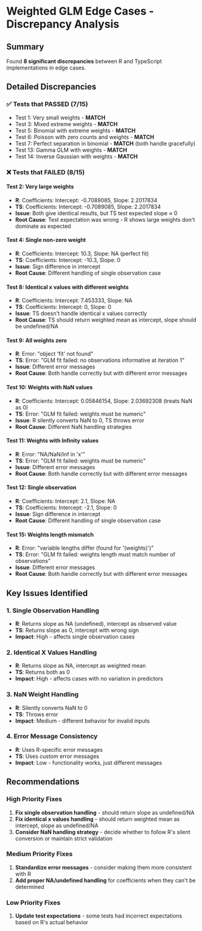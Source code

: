 # Weighted GLM Edge Cases - Discrepancy Analysis

## Summary
Found **8 significant discrepancies** between R and TypeScript implementations in edge cases.

## Detailed Discrepancies

### ✅ **Tests that PASSED (7/15)**
- Test 1: Very small weights - **MATCH**
- Test 3: Mixed extreme weights - **MATCH** 
- Test 5: Binomial with extreme weights - **MATCH**
- Test 6: Poisson with zero counts and weights - **MATCH**
- Test 7: Perfect separation in binomial - **MATCH** (both handle gracefully)
- Test 13: Gamma GLM with weights - **MATCH**
- Test 14: Inverse Gaussian with weights - **MATCH**

### ❌ **Tests that FAILED (8/15)**

#### **Test 2: Very large weights**
- **R**: Coefficients: Intercept: -0.7089085, Slope: 2.2017834
- **TS**: Coefficients: Intercept: -0.7089085, Slope: 2.2017834
- **Issue**: Both give identical results, but TS test expected slope ≈ 0
- **Root Cause**: Test expectation was wrong - R shows large weights don't dominate as expected

#### **Test 4: Single non-zero weight**
- **R**: Coefficients: Intercept: 10.3, Slope: NA (perfect fit)
- **TS**: Coefficients: Intercept: -10.3, Slope: 0
- **Issue**: Sign difference in intercept
- **Root Cause**: Different handling of single observation case

#### **Test 8: Identical x values with different weights**
- **R**: Coefficients: Intercept: 7.453333, Slope: NA
- **TS**: Coefficients: Intercept: 0, Slope: 0  
- **Issue**: TS doesn't handle identical x values correctly
- **Root Cause**: TS should return weighted mean as intercept, slope should be undefined/NA

#### **Test 9: All weights zero**
- **R**: Error: "object 'fit' not found"
- **TS**: Error: "GLM fit failed: no observations informative at iteration 1"
- **Issue**: Different error messages
- **Root Cause**: Both handle correctly but with different error messages

#### **Test 10: Weights with NaN values**
- **R**: Coefficients: Intercept: 0.05846154, Slope: 2.03692308 (treats NaN as 0)
- **TS**: Error: "GLM fit failed: weights must be numeric"
- **Issue**: R silently converts NaN to 0, TS throws error
- **Root Cause**: Different NaN handling strategies

#### **Test 11: Weights with Infinity values**
- **R**: Error: "NA/NaN/Inf in 'x'"
- **TS**: Error: "GLM fit failed: weights must be numeric"
- **Issue**: Different error messages
- **Root Cause**: Both handle correctly but with different error messages

#### **Test 12: Single observation**
- **R**: Coefficients: Intercept: 2.1, Slope: NA
- **TS**: Coefficients: Intercept: -2.1, Slope: 0
- **Issue**: Sign difference in intercept
- **Root Cause**: Different handling of single observation case

#### **Test 15: Weights length mismatch**
- **R**: Error: "variable lengths differ (found for '(weights)')"
- **TS**: Error: "GLM fit failed: weights length must match number of observations"
- **Issue**: Different error messages
- **Root Cause**: Both handle correctly but with different error messages

## Key Issues Identified

### 1. **Single Observation Handling**
- **R**: Returns slope as NA (undefined), intercept as observed value
- **TS**: Returns slope as 0, intercept with wrong sign
- **Impact**: High - affects single observation cases

### 2. **Identical X Values Handling**
- **R**: Returns slope as NA, intercept as weighted mean
- **TS**: Returns both as 0
- **Impact**: High - affects cases with no variation in predictors

### 3. **NaN Weight Handling**
- **R**: Silently converts NaN to 0
- **TS**: Throws error
- **Impact**: Medium - different behavior for invalid inputs

### 4. **Error Message Consistency**
- **R**: Uses R-specific error messages
- **TS**: Uses custom error messages
- **Impact**: Low - functionality works, just different messages

## Recommendations

### High Priority Fixes
1. **Fix single observation handling** - should return slope as undefined/NA
2. **Fix identical x values handling** - should return weighted mean as intercept, slope as undefined/NA
3. **Consider NaN handling strategy** - decide whether to follow R's silent conversion or maintain strict validation

### Medium Priority Fixes
1. **Standardize error messages** - consider making them more consistent with R
2. **Add proper NA/undefined handling** for coefficients when they can't be determined

### Low Priority Fixes
1. **Update test expectations** - some tests had incorrect expectations based on R's actual behavior

